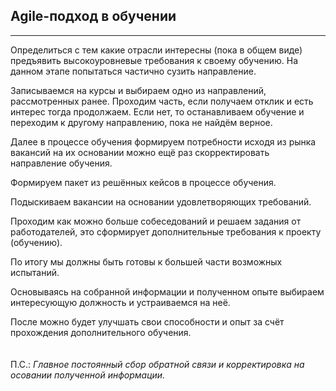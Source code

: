 ## Agile-подход в обучении 
___
Определиться с тем какие отрасли интересны (пока в общем виде) предъявить высокоуровневые требования к своему обучению. 
На данном этапе попытаться частично сузить направление.

Записываемся на курсы и выбираем одно из направлений, рассмотренных ранее.
Проходим часть, если получаем отклик и есть интерес тогда продолжаем.
Если нет, то останавливаем обучение и переходим к другому направлению, пока не найдём верное.

Далее в процессе обучения формируем потребности исходя из рынка вакансий на их основании можно ещё раз скорректировать направление обучения.

Формируем пакет из решённых кейсов в процессе обучения.

Подыскиваем вакансии на основании удовлетворяющих требований.

Проходим как можно больше собеседований и решаем задания от работодателей, это сформирует дополнительные требования к проекту (обучению).

По итогу мы должны быть готовы к большей части возможных испытаний.

Основываясь на собранной информации и полученном опыте выбираем интересующую должность и устраиваемся на неё.

После можно будет улучшать свои способности и опыт за счёт прохождения дополнительного обучения.<br><br><br>
П.С.: *Главное постоянный сбор обратной связи и корректировка на осовании полученной информации.*